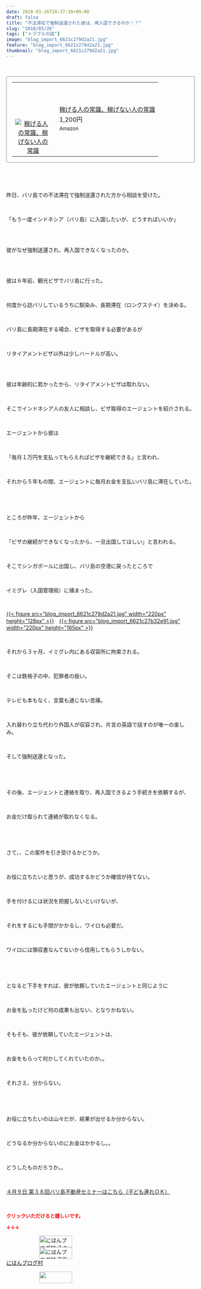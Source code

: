 ```yaml
---
date: 2018-03-26T20:37:18+09:00
draft: false
title: "不法滞在で強制送還された彼は、再入国できるのか！？"
slug: "2018/03/26"
tags: ["トラブルの話"]
image: "blog_import_6621c279d2a21.jpg"
feature: "blog_import_6621c279d2a21.jpg"
thumbnail: "blog_import_6621c279d2a21.jpg"
---
```

<p> </p><div contenteditable="false" style="padding: 15px; border-radius: 4px; border: 1px dotted currentColor; border-image: none;"><table border="0" cellpadding="0" cellspacing="0" style="margin: 0px; table-layout: fixed;" width="100%">	<tbody width="100%">		<tr>			<td aligin="center" style="vertical-align: middle;" width="95"><span style="text-align: center; display: block;"><a href="affiliate.do?affiliateId=37079609" alt0="BlogAffiliate" target="_blank" rel="nofollow"><img alt="稼げる人の常識、稼げない人の常識" border="0" data-img="affiliate" src="data:image/svg+xml;charset=utf-8,%3Csvg%20xmlns%3D%22http%3A%2F%2Fwww.w3.org%2F2000%2Fsvg%22%20title%3D%22Placeholder%20for%20Images%22%20role%3D%22presentation%22%20viewBox%3D%220%200%201%201%22%20%2F%3E" style="margin: 0px; vertical-align: middle; max-width: 95px;" data-src="https://images-fe.ssl-images-amazon.com/images/I/51Ft8zEBpkL._SL160_.jpg"/><noscript><img alt="稼げる人の常識、稼げない人の常識" border="0" data-img="affiliate" src="https://images-fe.ssl-images-amazon.com/images/I/51Ft8zEBpkL._SL160_.jpg" style="margin: 0px; vertical-align: middle; max-width: 95px;"></noscript></a></span></td>			<td style="line-height: 1.5; padding-left: 15px; vertical-align: middle;"><a href="affiliate.do?affiliateId=37079609" alt0="BlogAffiliate" target="_blank" rel="nofollow">稼げる人の常識、稼げない人の常識</a>			<div style="padding: 3px 0px;">1,200円</div>			<div style="font-size: 0.83em;">Amazon</div></td>		</tr>	</tbody></table></div><p> </p><p> </p><p>昨日、バリ島での不法滞在で強制送還された方から相談を受けた。</p><p> </p><p>「もう一度インドネシア（バリ島）に入国したいが、どうすればいいか」</p><p> </p><p><br/>彼がなぜ強制送還され、再入国できなくなったのか。</p><p> </p><p><br/>彼は６年前、観光ビザでバリ島に行った。</p><p> </p><p>何度から訪バリしているうちに馴染み、長期滞在（ロングステイ）を決める。</p><p> </p><p>バリ島に長期滞在する場合、ビザを取得する必要があるが</p><p> </p><p>リタイアメントビザ以外は少しハードルが高い。</p><p> </p><p><br/>彼は年齢的に若かったから、リタイアメントビザは取れない。</p><p> </p><p>そこでインドネシア人の友人に相談し、ビザ取得のエージェントを紹介される。</p><p> </p><p>エージェントから彼は</p><p> </p><p>「毎月１万円を支払ってもらえればビザを継続できる」と言われ、</p><p> </p><p>それから５年もの間、エージェントに毎月お金を支払いバリ島に滞在していた。</p><p> </p><p> </p><p>ところが昨年、エージェントから</p><p> </p><p>「ビザの継続ができなくなったから、一旦出国してほしい」と言われる。</p><p> </p><p>そこでシンガポールに出国し、バリ島の空港に戻ったところで</p><p> </p><p>イミグレ（入国管理局）に捕まった。</p><p> </p><p><a href="blog_import_6621c279d2a21.jpg">{{< figure src="blog_import_6621c279d2a21.jpg" width="220px" height="128px" >}}</a>　<a href="blog_import_6621c27b32e91.jpg">{{< figure src="blog_import_6621c27b32e91.jpg" width="220px" height="165px" >}}</a></p><p> </p><p>それから３ヶ月、イミグレ内にある収容所に拘束される。</p><p> </p><p>そこは鉄格子の中、犯罪者の扱い。</p><p> </p><p>テレビも本もなく、言葉も通じない苦痛。</p><p> </p><p>入れ替わり立ち代わり外国人が収容され、片言の英語で話すのが唯一の楽しみ。</p><p> </p><p>そして強制送還となった。</p><p> </p><p> </p><p>その後、エージェントと連絡を取り、再入国できるよう手続きを依頼するが、</p><p> </p><p>お金だけ取られて連絡が取れなくなる。</p><p> </p><p> </p><p>さて、、この案件を引き受けるかどうか。</p><p> </p><p>お役に立ちたいと思うが、成功するかどうか確信が持てない。</p><p> </p><p>手を付けるには状況を把握しないといけないが、</p><p> </p><p>それをするにも手間がかかるし、ワイロも必要だ。</p><p> </p><p>ワイロには領収書なんてないから信用してもらうしかない。</p><p> </p><p> </p><p>となると下手をすれば、彼が依頼していたエージェントと同じように</p><p> </p><p>お金を払ったけど何の成果も出ない、となりかねない。</p><p> </p><p>そもそも、彼が依頼していたエージェントは、</p><p> </p><p>お金をもらって何かしてくれていたのか。。</p><p> </p><p>それさえ、分からない。</p><p> </p><p> </p><p>お役に立ちたいのは山々だが、結果が出せるか分からない。</p><p> </p><p>どうなるか分からないのにお金はかかるし。。</p><p> </p><p>どうしたものだろうか。。</p><p> </p><p><span style="text-decoration: underline;"><a href="iin.co.jp" target="_blank">４月９日 第３８回バリ島不動産セミナーはこちら（子ども連れＯＫ）</a></span></p><p> </p><p><font color="#ff0000" size="2"><strong>クリックいただけると嬉しいです。</strong></font></p><p><font color="#ff0000" size="2"><strong>↓↓↓</strong></font></p><p><a href="ranking.html?p_cid=01260127" id="&amp;blogmura_banner" target="_blank"><img alt="にほんブログ村 その他生活ブログ 不動産投資へ" border="0" height="31" src="data:image/svg+xml;charset=utf-8,%3Csvg%20xmlns%3D%22http%3A%2F%2Fwww.w3.org%2F2000%2Fsvg%22%20title%3D%22Placeholder%20for%20Images%22%20role%3D%22presentation%22%20viewBox%3D%220%200%2088%2031%22%20%2F%3E" width="88" data-src="https://img-proxy.blog-video.jp/images?url=http%3A%2F%2Flife.blogmura.com%2Fhudousantoushi%2Fimg%2Fhudousantoushi88_31.gif" style="aspect-ratio: auto 88 / 31;"/><noscript><img alt="にほんブログ村 その他生活ブログ 不動産投資へ" border="0" height="31" src="https://img-proxy.blog-video.jp/images?url=http%3A%2F%2Flife.blogmura.com%2Fhudousantoushi%2Fimg%2Fhudousantoushi88_31.gif" width="88"></noscript></a><br/><a href="ranking.html?p_cid=01260127" target="_blank"><img alt="にほんブログ村 海外生活ブログ バリ島情報へ" border="0" height="31" src="data:image/svg+xml;charset=utf-8,%3Csvg%20xmlns%3D%22http%3A%2F%2Fwww.w3.org%2F2000%2Fsvg%22%20title%3D%22Placeholder%20for%20Images%22%20role%3D%22presentation%22%20viewBox%3D%220%200%2088%2031%22%20%2F%3E" width="88" data-src="https://img-proxy.blog-video.jp/images?url=http%3A%2F%2Foverseas.blogmura.com%2Fbali%2Fimg%2Fbali88_31.gif" style="aspect-ratio: auto 88 / 31;"/><noscript><img alt="にほんブログ村 海外生活ブログ バリ島情報へ" border="0" height="31" src="https://img-proxy.blog-video.jp/images?url=http%3A%2F%2Foverseas.blogmura.com%2Fbali%2Fimg%2Fbali88_31.gif" width="88"></noscript></a><br/><a href="ranking.html?p_cid=01260127" target="_blank">にほんブログ村</a></p><p><a href="link.php?1804582" title="人気ブログランキングへ"><img border="0" height="31" src="data:image/svg+xml;charset=utf-8,%3Csvg%20xmlns%3D%22http%3A%2F%2Fwww.w3.org%2F2000%2Fsvg%22%20title%3D%22Placeholder%20for%20Images%22%20role%3D%22presentation%22%20viewBox%3D%220%200%2088%2031%22%20%2F%3E" width="88" data-src="https://blog.with2.net/img/banner/banner_22.gif" style="aspect-ratio: auto 88 / 31;"/><noscript><img border="0" height="31" src="https://blog.with2.net/img/banner/banner_22.gif" width="88"></noscript></a></p><p> </p>

